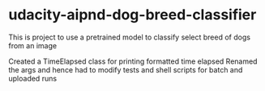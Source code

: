# udacity-aipnd-dog-breed-classifier
This is project to use a pretrained model to classify select breed of dogs from an image

Created a TimeElapsed class for printing formatted time elapsed
Renamed the args and hence had to modify tests and shell scripts for batch and uploaded runs

